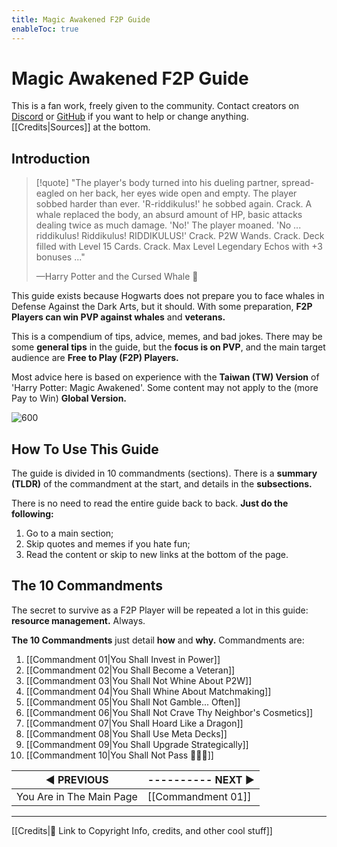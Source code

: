 ```yaml
---
title: Magic Awakened F2P Guide
enableToc: true
---
```

# **Magic Awakened F2P Guide**

This is a fan work, freely given to the community. Contact creators on [Discord](https://discord.gg/harry-potter-magic-awakened-769046926825750538) or [GitHub](https://github.com/PhilipSnows/quartz) if you want to help or change anything. [[Credits|Sources]] at the bottom.

## Introduction
>[!quote] "The player's body turned into his dueling partner, spread-eagled on her back, her eyes wide open and empty. The player sobbed harder than ever. 'R-riddikulus!' he sobbed again. Crack. A whale replaced the body, an absurd amount of HP, basic attacks dealing twice as much damage. 'No!' The player moaned. 'No ... riddikulus! Riddikulus! RIDDIKULUS!' Crack. P2W Wands. Crack. Deck filled with Level 15 Cards. Crack. Max Level Legendary Echos with +3 bonuses ..."
>
>—Harry Potter and the Cursed Whale 🐳

This guide exists because Hogwarts does not prepare you to face whales in Defense Against the Dark Arts, but it should. With some preparation, **F2P Players can win PVP against whales** and **veterans.**

This is a compendium of tips, advice, memes, and bad jokes. There may be some **general tips** in the guide, but the **focus is on PVP**, and the main target audience are **Free to Play (F2P) Players.**

Most advice here is based on experience with the **Taiwan (TW) Version** of 'Harry Potter: Magic Awakened'. Some content may not apply to the (more Pay to Win) **Global Version.**

![600](https://i.imgur.com/W3UBqdk.png)

## How To Use This Guide
The guide is divided in 10 commandments (sections). There is a **summary (TLDR)** of the commandment at the start, and details in the **subsections.**

There is no need to read the entire guide back to back. **Just do the following:**

1. Go to a main section;
2. Skip quotes and memes if you hate fun;
3. Read the content or skip to new links at the bottom of the page.

## The 10 Commandments
The secret to survive as a F2P Player will be repeated a lot in this guide: **resource management.** Always.

**The 10 Commandments** just detail **how** and **why.** Commandments are:

1. [[Commandment 01|You Shall Invest in Power]]
2. [[Commandment 02|You Shall Become a Veteran]]
3. [[Commandment 03|You Shall Not Whine About P2W]]
4. [[Commandment 04|You Shall Whine About Matchmaking]]
5. [[Commandment 05|You Shall Not Gamble... Often]]
6. [[Commandment 06|You Shall Not Crave Thy Neighbor's Cosmetics]]
7. [[Commandment 07|You Shall Hoard Like a Dragon]]
8. [[Commandment 08|You Shall Use Meta Decks]]
9. [[Commandment 09|You Shall Upgrade Strategically]]
10. [[Commandment 10|You Shall Not Pass 🧙🏻‍♂️]]

| **◀ PREVIOUS**    | ---------- **NEXT ▶** |
| ------------- | ------------- |
| You Are in The Main Page | [[Commandment 01]] |

---
[[Credits|🔗 Link to Copyright Info, credits, and other cool stuff]]

